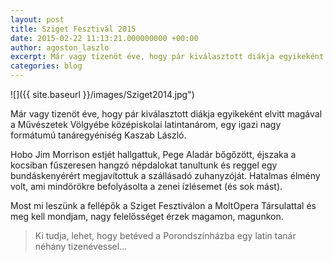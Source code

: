 ```yaml
---
layout: post
title: Sziget Fesztivál 2015
date: 2015-02-22 11:13:21.000000000 +00:00
author: agoston_laszlo
excerpt: Már vagy tizenöt éve, hogy pár kiválasztott diákja egyikeként elvitt magával a Művészetek Völgyébe középiskolai latintanárom. Most mi leszünk a fellépők a Sziget Fesztiválon a MoltOpera Társulattal...
categories: blog
---
```


![]({{ site.baseurl }}/images/Sziget2014.jpg")

Már vagy tizenöt éve, hogy pár kiválasztott diákja egyikeként elvitt magával a Művészetek Völgyébe középiskolai latintanárom, egy igazi nagy formátumú tanáregyéniség Kaszab László.

Hobo Jim Morrison estjét hallgattuk, Pege Aladár bőgőzött, éjszaka a kocsiban fűszeresen hangzó népdalokat tanultunk és reggel egy bundáskenyérért megjavítottuk a szállásadó zuhanyzóját. Hatalmas élmény volt, ami mindörökre befolyásolta a zenei ízlésemet (és sok mást).

Most mi leszünk a fellépők a Sziget Fesztiválon a MoltOpera Társulattal és meg kell mondjam, nagy felelősséget érzek magamon, magunkon.

> Ki tudja, lehet, hogy betéved a Porondszínházba egy latin tanár néhány tizenévessel...
